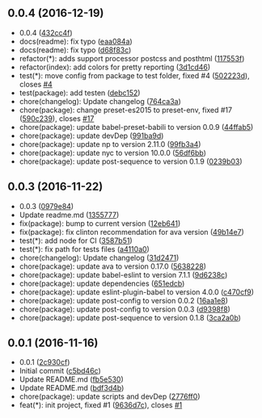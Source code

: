 <a name="0.0.4"></a>
## 0.0.4 (2016-12-19)

* 0.0.4 ([432cc4f](https://github.com/post-org/post-config/commit/432cc4f))
* docs(readme): fix typo ([eaa084a](https://github.com/post-org/post-config/commit/eaa084a))
* docs(readme): fix typo ([d68f83c](https://github.com/post-org/post-config/commit/d68f83c))
* refactor(*): adds support processor postcss and posthtml ([117553f](https://github.com/post-org/post-config/commit/117553f))
* refactor(index): add colors for pretty reporting ([3d1cd46](https://github.com/post-org/post-config/commit/3d1cd46))
* test(*): move config from package to test folder, fixed #4 ([502223d](https://github.com/post-org/post-config/commit/502223d)), closes [#4](https://github.com/post-org/post-config/issues/4)
* test(package): add testen ([debc152](https://github.com/post-org/post-config/commit/debc152))
* chore(changelog): Update changelog ([764ca3a](https://github.com/post-org/post-config/commit/764ca3a))
* chore(package): change preset-es2015 to preset-env, fixed #17 ([590c239](https://github.com/post-org/post-config/commit/590c239)), closes [#17](https://github.com/post-org/post-config/issues/17)
* chore(package): update babel-preset-babili to version 0.0.9 ([44ffab5](https://github.com/post-org/post-config/commit/44ffab5))
* chore(package): update devDep ([991ba9d](https://github.com/post-org/post-config/commit/991ba9d))
* chore(package): update np to version 2.11.0 ([99fb3a4](https://github.com/post-org/post-config/commit/99fb3a4))
* chore(package): update nyc to version 10.0.0 ([56df6bb](https://github.com/post-org/post-config/commit/56df6bb))
* chore(package): update post-sequence to version 0.1.9 ([0239b03](https://github.com/post-org/post-config/commit/0239b03))



<a name="0.0.3"></a>
## 0.0.3 (2016-11-22)

* 0.0.3 ([0979e84](https://github.com/post-org/post-config/commit/0979e84))
* Update readme.md ([1355777](https://github.com/post-org/post-config/commit/1355777))
* fix(package): bump to current version ([12eb641](https://github.com/post-org/post-config/commit/12eb641))
* fix(package): fix clinton recommendation for ava version ([49b14e7](https://github.com/post-org/post-config/commit/49b14e7))
* test(*): add node  for CI ([3587b51](https://github.com/post-org/post-config/commit/3587b51))
* test(*): fix path for tests files ([a4110a0](https://github.com/post-org/post-config/commit/a4110a0))
* chore(changelog): Update changelog ([31d2471](https://github.com/post-org/post-config/commit/31d2471))
* chore(package): update ava to version 0.17.0 ([5638228](https://github.com/post-org/post-config/commit/5638228))
* chore(package): update babel-eslint to version 7.1.1 ([9d6238c](https://github.com/post-org/post-config/commit/9d6238c))
* chore(package): update dependencies ([651edcb](https://github.com/post-org/post-config/commit/651edcb))
* chore(package): update eslint-plugin-babel to version 4.0.0 ([c470cf9](https://github.com/post-org/post-config/commit/c470cf9))
* chore(package): update post-config to version 0.0.2 ([16aa1e8](https://github.com/post-org/post-config/commit/16aa1e8))
* chore(package): update post-config to version 0.0.3 ([d9398f8](https://github.com/post-org/post-config/commit/d9398f8))
* chore(package): update post-sequence to version 0.1.8 ([3ca2a0b](https://github.com/post-org/post-config/commit/3ca2a0b))



<a name="0.0.1"></a>
## 0.0.1 (2016-11-16)

* 0.0.1 ([2c930cf](https://github.com/post-org/post-config/commit/2c930cf))
* Initial commit ([c5bd46c](https://github.com/post-org/post-config/commit/c5bd46c))
* Update README.md ([fb5e530](https://github.com/post-org/post-config/commit/fb5e530))
* Update README.md ([bdf3d4b](https://github.com/post-org/post-config/commit/bdf3d4b))
* chore(package): update scripts and devDep ([2776ff0](https://github.com/post-org/post-config/commit/2776ff0))
* feat(*): init project, fixed #1 ([9636d7c](https://github.com/post-org/post-config/commit/9636d7c)), closes [#1](https://github.com/post-org/post-config/issues/1)



